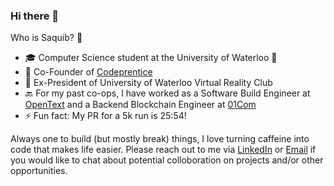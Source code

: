 ### Hi there 👋

Who is Saquib? 🤔
* 🎓  Computer Science student at the University of Waterloo 🦆
* 🌱  Co-Founder of [Codeprentice](https://codeprentice.org/)
* 🥽 Ex-President of University of Waterloo Virtual Reality Club 
* 🔙  For my past co-ops, I have worked as a Software Build Engineer at [OpenText](https://www.opentext.com/) and a Backend Blockchain Engineer at [01Com](https://www.ironcap.ca/)
* ⚡  Fun fact: My PR for a 5k run is 25:54!

Always one to build (but mostly break) things, I love turning caffeine into code that makes life easier. Please reach out to me via [LinkedIn](https://www.linkedin.com/in/saquib-shahzad/) or [Email](mailto:heysaquib@gmail.com) if you would like to chat about potential colloboration on projects and/or other opportunities. 

<!--
**SaquibShahzad/SaquibShahzad** is a ✨ _special_ ✨ repository because its `README.md` (this file) appears on your GitHub profile.

Here are some ideas to get you started:

- 🔭 I’m currently working on ...
- 🌱 I’m currently learning ...
- 👯 I’m looking to collaborate on ...
- 🤔 I’m looking for help with ...
- 💬 Ask me about ...
- 📫 How to reach me: ...
- 😄 Pronouns: ...
- ⚡ Fun fact: ...
-->
